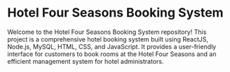 
# Hotel Four Seasons Booking System

Welcome to the Hotel Four Seasons Booking System repository! This project is a comprehensive hotel booking system built using ReactJS, Node.js, MySQL, HTML, CSS, and JavaScript. It provides a user-friendly interface for customers to book rooms at the Hotel Four Seasons and an efficient management system for hotel administrators.

